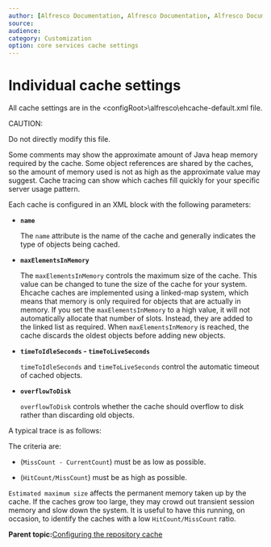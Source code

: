 ```yaml
---
author: [Alfresco Documentation, Alfresco Documentation, Alfresco Documentation]
source: 
audience: 
category: Customization
option: core services cache settings
---
```


# Individual cache settings

All cache settings are in the <configRoot\>\\alfresco\\ehcache-default.xml file.

CAUTION:

Do not directly modify this file.

Some comments may show the approximate amount of Java heap memory required by the cache. Some object references are shared by the caches, so the amount of memory used is not as high as the approximate value may suggest. Cache tracing can show which caches fill quickly for your specific server usage pattern.

Each cache is configured in an XML block with the following parameters:

-   **`name`**

    The `name` attribute is the name of the cache and generally indicates the type of objects being cached.


-   **`maxElementsInMemory`**

    The `maxElementsInMemory` controls the maximum size of the cache. This value can be changed to tune the size of the cache for your system. Ehcache caches are implemented using a linked-map system, which means that memory is only required for objects that are actually in memory. If you set the `maxElementsInMemory` to a high value, it will not automatically allocate that number of slots. Instead, they are added to the linked list as required. When `maxElementsInMemory` is reached, the cache discards the oldest objects before adding new objects.


-   **`timeToIdleSeconds` - `timeToLiveSeconds`**

    `timeToIdleSeconds` and `timeToLiveSeconds` control the automatic timeout of cached objects.


-   **`overflowToDisk`**

    `overflowToDisk` controls whether the cache should overflow to disk rather than discarding old objects.


A typical trace is as follows:

The criteria are:

-   \(`MissCount - CurrentCount`\) must be as low as possible.

-   \(`HitCount/MissCount`\) must be as high as possible.


`Estimated maximum size` affects the permanent memory taken up by the cache. If the caches grow too large, they may crowd out transient session memory and slow down the system. It is useful to have this running, on occasion, to identify the caches with a low `HitCount/MissCount` ratio.

**Parent topic:**[Configuring the repository cache](../concepts/cache-memorysettings.md)

